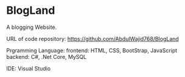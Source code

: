 # BlogLand
A blogging Website.

URL of code repository: https://github.com/AbdulWajid768/BlogLand

Prgramming Language: 
  frontend: HTML, CSS, BootStrap, JavaScript 
  backend: C#, .Net Core, MySQL

IDE: Visual Studio
